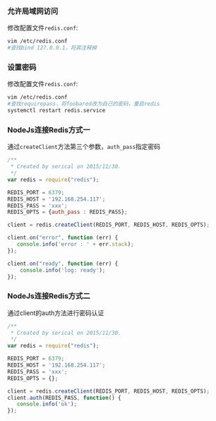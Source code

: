 ### 允许局域网访问
修改配置文件`redis.conf`:
```bash
vim /etc/redis.conf 
#查找bind 127.0.0.1，将其注释掉
```

### 设置密码
修改配置文件`redis.conf`:
```bash
vim /etc/redis.conf 
#查找requirepass，将foobared改为自己的密码，重启redis
systemctl restart redis.service
```

### NodeJs连接Redis方式一
通过`createClient`方法第三个参数，`auth_pass`指定密码
```js
/**
 * Created by serical on 2015/11/30.
 */
var redis = require("redis");

REDIS_PORT = 6379;
REDIS_HOST = '192.168.254.117';
REDIS_PASS = 'xxx';
REDIS_OPTS = {auth_pass : REDIS_PASS};

client = redis.createClient(REDIS_PORT, REDIS_HOST, REDIS_OPTS);

client.on("error", function (err) {
   console.info('error : ' + err.stack);
});

client.on("ready", function (err) {
    console.info('log: ready');
});
```

### NodeJs连接Redis方式二
通过client的auth方法进行密码认证
```js
/**
 * Created by serical on 2015/11/30.
 */
var redis = require("redis");

REDIS_PORT = 6379;
REDIS_HOST = '192.168.254.117';
REDIS_PASS = 'xxx';
REDIS_OPTS = {};

client = redis.createClient(REDIS_PORT, REDIS_HOST, REDIS_OPTS);
client.auth(REDIS_PASS, function() {
   console.info('ok');
});
```